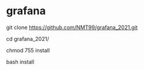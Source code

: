 # grafana
git clone https://github.com/NMT99/grafana_2021.git

cd grafana_2021/

chmod 755 install

bash install
